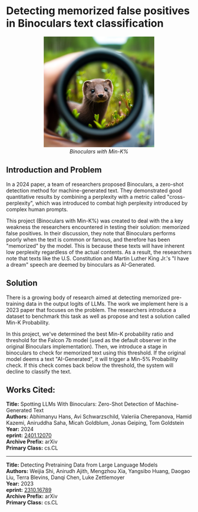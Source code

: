 # Detecting memorized false positives in Binoculars text classification


<p align="center">
  <img src="assets/binocularswmink.png" width="300" height="300" alt="Binoculars with Mink"> <br> <em>Binoculars with Min-K%</em>
</p>


## Introduction and Problem

In a 2024 paper, a team of researchers proposed Binoculars, a zero-shot detection method for machine-generated text. They demonstrated good quantitative results by combining a perplexity with a metric called "cross-perplexity", which was introduced to combat high perplexity introduced by complex human prompts. 

This project (Binoculars with Min-K%) was created to deal with the a key weakness the researchers encountered in testing their solution: memorized false positives. In their discussion, they note that Binoculars performs poorly when the text is common or famous, and therefore has been "memorized" by the model. This is because these texts will have inherent low perplexity regardless of the actual contents. As a result, the researchers note that texts like the U.S. Constitution and Martin Luther King Jr.'s "I have a dream" speech are deemed by binoculars as AI-Generated.  

## Solution

There is a growing body of research aimed at detecting memorized pre-training data in the output logits of LLMs. The work we implement here is a 2023 paper that focuses on the problem. The researchers introduce a dataset to benchmark this task as well as propose and test a solution called Min-K Probability. 

In this project, we've determined the best Min-K probability ratio and threshold for the Falcon 7b model (used as the default observer in the original Binoculars implementation). Then, we introduce a stage in binoculars to check for memorized text using this threshold. If the original model deems a text "AI-Generated", it will trigger a Min-5% Probability check. If this check comes back below the threshold, the system will decline to classify the text. 

## Works Cited:

**Title:** Spotting LLMs With Binoculars: Zero-Shot Detection of Machine-Generated Text  
**Authors:** Abhimanyu Hans, Avi Schwarzschild, Valeriia Cherepanova, Hamid Kazemi, Aniruddha Saha, Micah Goldblum, Jonas Geiping, Tom Goldstein  
**Year:** 2024  
**eprint:** [2401.12070](https://arxiv.org/abs/2401.12070)  
**Archive Prefix:** arXiv  
**Primary Class:** cs.CL  

____

**Title:** Detecting Pretraining Data from Large Language Models  
**Authors:** Weijia Shi, Anirudh Ajith, Mengzhou Xia, Yangsibo Huang, Daogao Liu, Terra Blevins, Danqi Chen, Luke Zettlemoyer  
**Year:** 2023  
**eprint:** [2310.16789](https://arxiv.org/abs/2310.16789)  
**Archive Prefix:** arXiv  
**Primary Class:** cs.CL  